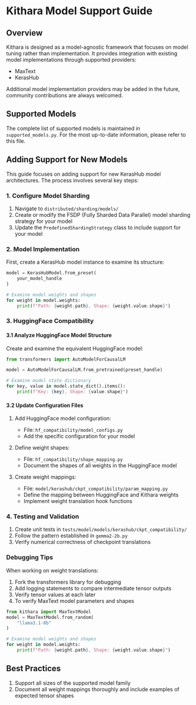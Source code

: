 # Kithara Model Support Guide

## Overview

Kithara is designed as a model-agnostic framework that focuses on model tuning rather than implementation. It provides integration with existing model implementations through supported providers:

- MaxText
- KerasHub

Additional model implementation providers may be added in the future, community contributions are always welcomed. 

## Supported Models

The complete list of supported models is maintained in `supported_models.py`. For the most up-to-date information, please refer to this file.

## Adding Support for New Models

This guide focuses on adding support for new KerasHub model architectures. The process involves several key steps:

### 1. Configure Model Sharding

1. Navigate to `distributed/sharding/models/`
2. Create or modify the FSDP (Fully Sharded Data Parallel) model sharding strategy for your model
3. Update the `PredefinedShardingStrategy` class to include support for your model

### 2. Model Implementation

First, create a KerasHub model instance to examine its structure:

```python
model = KerasHubModel.from_preset(
    your_model_handle
)

# Examine model weights and shapes
for weight in model.weights:
    print(f"Path: {weight.path}, Shape: {weight.value.shape}")
```

### 3. HuggingFace Compatibility

#### 3.1 Analyze HuggingFace Model Structure

Create and examine the equivalent HuggingFace model:

```python
from transformers import AutoModelForCausalLM

model = AutoModelForCausalLM.from_pretrained(preset_handle)

# Examine model state dictionary
for key, value in model.state_dict().items():
    print(f"Key: {key}, Shape: {value.shape}")
```

#### 3.2 Update Configuration Files

1. Add HuggingFace model configuration:
   - File: `hf_compatibility/model_configs.py`
   - Add the specific configuration for your model

2. Define weight shapes:
   - File: `hf_compatibility/shape_mapping.py`
   - Document the shapes of all weights in the HuggingFace model

3. Create weight mappings:
   - File: `model/kerashub/ckpt_compatibility/param_mapping.py`
   - Define the mapping between HuggingFace and Kithara weights
   - Implement weight translation hook functions

### 4. Testing and Validation

1. Create unit tests in `tests/model/models/kerashub/ckpt_compatibility/`
2. Follow the pattern established in `gemma2-2b.py`
3. Verify numerical correctness of checkpoint translations

### Debugging Tips

When working on weight translations:

1. Fork the transformers library for debugging
2. Add logging statements to compare intermediate tensor outputs
3. Verify tensor values at each later
4. To verify MaxText model parameters and shapes

```python
from kithara import MaxTextModel
model = MaxTextModel.from_random(
    "llama3.1-8b"
)

# Examine model weights and shapes
for weight in model.weights:
    print(f"Path: {weight.path}, Shape: {weight.value.shape}")
```


## Best Practices

1. Support all sizes of the supported model family
2. Document all weight mappings thoroughly and include examples of expected tensor shapes
